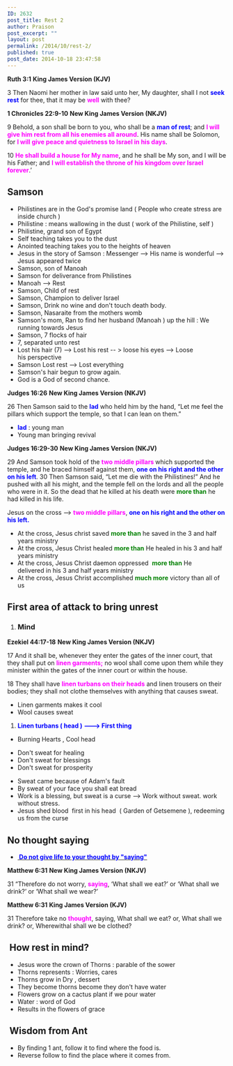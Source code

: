 ```yaml
---
ID: 2632
post_title: Rest 2
author: Praison
post_excerpt: ""
layout: post
permalink: /2014/10/rest-2/
published: true
post_date: 2014-10-18 23:47:58
---
```

<strong>Ruth 3:1</strong>
<strong> King James Version (KJV)</strong>

3 Then Naomi her mother in law said unto her, My daughter, shall I not <span style="color: #0000ff;"><strong>seek rest</strong> </span>for thee, that it may be <span style="color: #ff00ff;"><strong>well</strong></span> with thee?

<strong>1 Chronicles 22:9-10</strong>
<strong> New King James Version (NKJV)</strong>

9 Behold, a son shall be born to you, who shall be a <span style="color: #0000ff;"><strong>man of rest</strong></span>; and <span style="color: #ff00ff;"><strong>I will give him rest from all his enemies all around</strong></span>. His name shall be Solomon, for <span style="color: #ff00ff;"><strong>I will give peace and quietness to Israel in his days</strong></span>.

10 <span style="color: #ff00ff;"><strong>He shall build a house for My name</strong></span>, and he shall be My son, and I will be his Father; and <span style="color: #ff00ff;"><strong>I will establish the throne of his kingdom over Israel forever</strong></span>.’
<h2>Samson</h2>
<ul>
	<li>Philistines are in the God's promise land ( People who create stress are inside church )</li>
	<li>Philistine : means wallowing in the dust ( work of the Philistine, self )</li>
	<li>Philistine, grand son of Egypt</li>
	<li>Self teaching takes you to the dust</li>
	<li>Anointed teaching takes you to the heights of heaven</li>
	<li>Jesus in the story of Samson : Messenger --&gt; His name is wonderful --&gt; Jesus appeared twice</li>
	<li>Samson, son of Manoah</li>
	<li>Samson for deliverance from Philistines</li>
	<li>Manoah --&gt; Rest</li>
	<li>Samson, Child of rest</li>
	<li>Samson, Champion to deliver Israel</li>
	<li>Samson, Drink no wine and don't touch death body.</li>
	<li>Samson, Nasaraite from the mothers womb</li>
	<li>Samson's mom, Ran to find her husband (Manoah ) up the hill : We running towards Jesus</li>
	<li>Samson, 7 flocks of hair</li>
	<li>7, separated unto rest</li>
	<li>Lost his hair (7) --&gt; Lost his rest -- &gt; loose his eyes --&gt; Loose his perspective</li>
	<li>Samson Lost rest --&gt; Lost everything</li>
	<li>Samson's hair begun to grow again.</li>
	<li>God is a God of second chance.</li>
</ul>
<strong>Judges 16:26</strong>
<strong>New King James Version (NKJV)</strong>

26 Then Samson said to the <span style="color: #0000ff;"><strong>lad</strong></span> who held him by the hand, “Let me feel the pillars which support the temple, so that I can lean on them.”
<ul>
	<li><span style="color: #0000ff;"><strong>lad</strong></span> : young man</li>
	<li>Young man bringing revival</li>
</ul>
<strong>Judges 16:29-30</strong>
<strong> New King James Version (NKJV)</strong>

29 And Samson took hold of the <strong><span style="color: #ff00ff;">two middle pillars</span> </strong>which supported the temple, and he braced himself against them, <strong><span style="color: #0000ff;">one on his right and the other on his left</span></strong>.
30 Then Samson said, “Let me die with the Philistines!” And he pushed with all his might, and the temple fell on the lords and all the people who were in it. So the dead that he killed at his death were <span style="color: #008000;"><strong>more than</strong></span> he had killed in his life.

Jesus on the cross --&gt; <span style="color: #ff00ff;"><strong>two middle pillars</strong></span>, <strong><span style="color: #0000ff;">one on his right and the other on his left.</span></strong>
<ul>
	<li>At the cross, Jesus christ saved <span style="color: #008000;"><strong>more than</strong> </span>he saved in the 3 and half years ministry</li>
	<li>At the cross, Jesus Christ healed <span style="color: #008000;"><strong>more than</strong> </span>He healed in his 3 and half years ministry</li>
	<li>At the cross, Jesus Christ daemon oppressed  <span style="color: #008000;"><strong>more than</strong> </span>He delivered in his 3 and half years ministry</li>
	<li>At the cross, Jesus Christ accomplished <span style="color: #008000;"><strong>much more</strong> </span>victory than all of us</li>
</ul>
<h2><strong>First area of attack to bring unrest</strong></h2>
<ol>
	<li>
<h3>Mind</h3>
</li>
</ol>
<strong>Ezekiel 44:17-18</strong>
<strong> New King James Version (NKJV)</strong>

17 And it shall be, whenever they enter the gates of the inner court, that they shall put on <span style="color: #ff00ff;"><strong>linen garments;</strong></span> no wool shall come upon them while they minister within the gates of the inner court or within the house.

18 They shall have <span style="color: #ff00ff;"><strong>linen turbans on their heads</strong> </span>and linen trousers on their bodies; they shall not clothe themselves with anything that causes sweat.
<ul>
	<li>Linen garments makes it cool</li>
	<li>Wool causes sweat</li>
</ul>
<ol>
	<li><span style="color: #0000ff;"><strong>Linen turbans ( head ) ---&gt; First thing</strong></span></li>
</ol>
<ul>
	<li>Burning Hearts , Cool head</li>
</ul>
<ul>
	<li>Don't sweat for healing</li>
	<li>Don't sweat for blessings</li>
	<li>Don't sweat for prosperity</li>
</ul>
<ul>
	<li>Sweat came because of Adam's fault</li>
	<li>By sweat of your face you shall eat bread</li>
	<li>Work is a blessing, but sweat is a curse --&gt; Work without sweat. work without stress.</li>
	<li>Jesus shed blood  first in his head  ( Garden of Getsemene ), redeeming us from the curse</li>
</ul>
<h2>No thought saying</h2>
<ul>
	<li><a title="How do we take thought?" href="http://biblerevelation.org/2014/10/18/take-thought/"><span style="color: #0000ff;"><strong> Do not give life to your thought by "saying"</strong></span></a></li>
</ul>
<strong>Matthew 6:31</strong>
<strong> New King James Version (NKJV)</strong>

31 “Therefore do not worry, <span style="color: #ff00ff;"><strong>saying</strong></span>, ‘What shall we eat?’ or ‘What shall we drink?’ or ‘What shall we wear?’

<strong>Matthew 6:31</strong>
<strong> King James Version (KJV)</strong>

31 Therefore take no <span style="color: #ff00ff;"><strong>thought</strong></span>, saying, What shall we eat? or, What shall we drink? or, Wherewithal shall we be clothed?
<h2> How rest in mind?</h2>
<ul>
	<li>Jesus wore the crown of Thorns : parable of the sower</li>
	<li>Thorns represents : Worries, cares</li>
	<li>Thorns grow in Dry , dessert</li>
	<li>They become thorns become they don't have water</li>
	<li>Flowers grow on a cactus plant if we pour water</li>
	<li>Water : word of God</li>
	<li>Results in the flowers of grace</li>
</ul>
<h2> Wisdom from Ant</h2>
<ul>
	<li>By finding 1 ant, follow it to find where the food is.</li>
	<li>Reverse follow to find the place where it comes from.</li>
</ul>